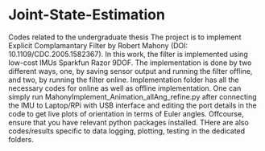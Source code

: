# Joint-State-Estimation
Codes related to the undergraduate thesis
The project is to implement Explicit Complamantary Filter by Robert Mahony (DOI: 10.1109/CDC.2005.1582367). In this work, the filter is implemented using low-cost IMUs Sparkfun Razor 
9DOF. The implementation is done by two different ways, one, by saving sensor output and running the filter offline, and two, by running the filter online. Implementation folder has 
all the necessary codes for online as well as offline implementation. One can simply run MahonyImplement_Animation_allAng_refine.py after connecting the IMU to Laptop/RPi with USB interface
and editing the port details in the code to get live plots of orientation in terms of Euler angles. Offcourse, ensure that you have relevant python packages installed. THere are also 
codes/results specific to data logging, plotting, testing in the dedicated folders. 

